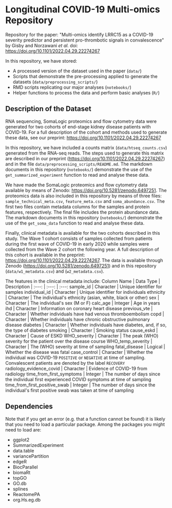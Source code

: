 # Longitudinal COVID-19 Multi-omics Repository

Repository for the paper: "Multi-omics identify LRRC15 as a COVID-19 severity predictor and persistent pro-thrombotic signals in convalescence" by Gisby and Norzawani _et al._ doi: https://doi.org/10.1101/2022.04.29.22274267 

In this repository, we have stored:
 - A processed version of the dataset used in the paper (`data/`)
 - Scripts that demonstrate the pre-processing applied to generate the datasets (`data/preprocessing_scripts/`)
 - RMD scripts replicating our major analyses (`notebooks/`)
 - Helper functions to process the data and perform basic analyses (`R/`)

## Description of the Dataset

RNA sequencing, SomaLogic proteomics and flow cytometry data were generated for two cohorts of end-stage kidney disease patients with COVID-19. For a full description of the cohort and methods used to generate these data, see our preprint: https://doi.org/10.1101/2022.04.29.22274267 

In this repository, we have included a counts matrix (`data/htseq_counts.csv`) generated from the RNA-seq reads. The steps used to generate this matrix are described in our preprint (https://doi.org/10.1101/2022.04.29.22274267) and in the file `data/preprocessing_scripts/README.md`. The markdown documents in this repository (`notebooks/`) demonstrate the use of the `get_summarized_experiment` function to read and analyse these data.

We have made the SomaLogic proteomics and flow cytometry data available by means of Zenodo: https://doi.org/10.5281/zenodo.6497251. The proteomics data is also included in this repository by means of three files: `sample_technical_meta.csv`, `feature_meta.csv` and `soma_abundance.csv`. The first two files contain metadata columns for the samples and protein features, respectively. The final file includes the protein abundance data. The markdown documents in this repository (`notebooks/`) demonstrate the use of the `get_soma_data` function to read and analyse these data.

Finally, clinical metadata is available for the two cohorts described in this study. The Wave 1 cohort consists of samples collected from patients during the first wave of COVID-19 in early 2020 while samples were collected from the Wave 2 cohort the following year. A full description of this cohort is available in the preprint: https://doi.org/10.1101/2022.04.29.22274267. The data is available through Zenodo (https://doi.org/10.5281/zenodo.6497251) and in this repository (`data/w1_metadata.csv`) and (`w2_metadata.csv`).

The features in the clinical metadata include:
Column Name | Data Type | Description
| :---: | :---: | :---:
sample_id | Character | Unique identifier for samples
individual_id | Character | Unique identifier for individuals
ethnicity | Character | The individual's ethnicity (asian, white, black or other)
sex | Character | The individual's sex (M or F)
calc_age | Integer | Age in years
ihd	| Character | Information on coronary heart disease
previous_vte | Character | Whether individuals have had venous thromboembolism
copd | Character | Whether individuals have chronic obstructive pulmonary disease
diabetes | Character | Whether individuals have diabetes, and, if so, the type of diabetes
smoking | Character | Smoking status
cause_eskd | Character | Cause of ESKD
WHO_severity | Character | The peak (WHO) severity for the patient over the disease course
WHO_temp_severity | Character | The (WHO) severity at time of sampling
fatal_disease | Logical | Whether the disease was fatal
case_control | Character | Whether the individual was COVID-19 `POSITIVE` or `NEGATIVE` at time of sampling. Convalescent patients are denoted by the label `RECOVERY`
radiology_evidence_covid | Character | Evidence of COVID-19 from radiology
time_from_first_symptoms | Integer | The number of days since the individual first experienced COVID symptoms at time of sampling
time_from_first_positive_swab | Integer | The number of days since the individual's first positive swab was taken at time of sampling

## Dependencies

Note that if you get an error (e.g. that a function cannot be found) it is likely that you need to load a particular package. Among the packages you might need to load are:
 - ggplot2
 - SummarizedExperiment
 - data.table
 - variancePartition
 - edgeR
 - BiocParallel
 - biomaRt
 - topGO
 - GO.db
 - splines
 - ReactomePA
 - org.Hs.eg.db
